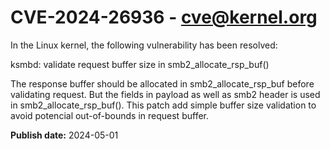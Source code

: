 # CVE-2024-26936 - cve@kernel.org

In the Linux kernel, the following vulnerability has been resolved:

ksmbd: validate request buffer size in smb2_allocate_rsp_buf()

The response buffer should be allocated in smb2_allocate_rsp_buf
before validating request. But the fields in payload as well as smb2 header
is used in smb2_allocate_rsp_buf(). This patch add simple buffer size
validation to avoid potencial out-of-bounds in request buffer.

**Publish date:** 2024-05-01
